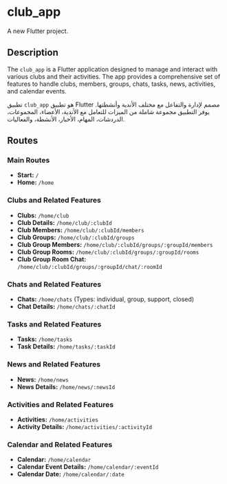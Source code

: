 # club_app

A new Flutter project.

## Description

The `club_app` is a Flutter application designed to manage and interact with various clubs and their activities. The app provides a comprehensive set of features to handle clubs, members, groups, chats, tasks, news, activities, and calendar events.

تطبيق `club_app` هو تطبيق Flutter مصمم لإدارة والتفاعل مع مختلف الأندية وأنشطتها. يوفر التطبيق مجموعة شاملة من الميزات للتعامل مع الأندية، الأعضاء، المجموعات، الدردشات، المهام، الأخبار، الأنشطة، والفعاليات.

## Routes

### Main Routes
- **Start:** `/`
- **Home:** `/home`

### Clubs and Related Features
- **Clubs:** `/home/club`
- **Club Details:** `/home/club/:clubId`
- **Club Members:** `/home/club/:clubId/members`
- **Club Groups:** `/home/club/:clubId/groups`
- **Club Group Members:** `/home/club/:clubId/groups/:groupId/members`
- **Club Group Rooms:** `/home/club/:clubId/groups/:groupId/rooms`
- **Club Group Room Chat:** `/home/club/:clubId/groups/:groupId/chat/:roomId`

### Chats and Related Features
- **Chats:** `/home/chats` (Types: individual, group, support, closed)
- **Chat Details:** `/home/chats/:chatId`

### Tasks and Related Features
- **Tasks:** `/home/tasks`
- **Task Details:** `/home/tasks/:taskId`

### News and Related Features
- **News:** `/home/news`
- **News Details:** `/home/news/:newsId`

### Activities and Related Features
- **Activities:** `/home/activities`
- **Activity Details:** `/home/activities/:activityId`

### Calendar and Related Features
- **Calendar:** `/home/calendar`
- **Calendar Event Details:** `/home/calendar/:eventId`
- **Calendar Date:** `/home/calendar/:date`
